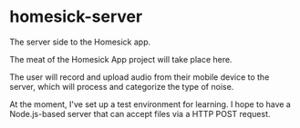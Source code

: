 homesick-server
===============

The server side to the Homesick app.

The meat of the Homesick App project will take place here.

The user will record and upload audio from their mobile device to the server, which will process and categorize the type of noise.

At the moment, I've set up a test environment for learning. I hope to have a Node.js-based server that can accept files via a HTTP POST request.

